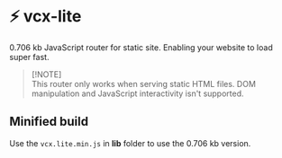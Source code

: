 # ⚡️ vcx-lite
0.706 kb JavaScript router for static site. Enabling your website to load super fast.

> \[!NOTE]\
> This router only works when serving static HTML files. DOM manipulation and JavaScript interactivity isn't supported.


## Minified build
Use the <code>vcx.lite.min.js</code> in <b>lib</b> folder to use the 0.706 kb version.